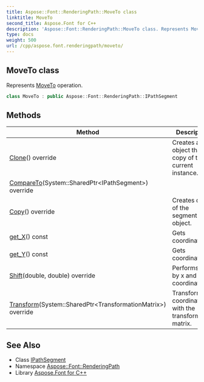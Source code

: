 ```yaml
---
title: Aspose::Font::RenderingPath::MoveTo class
linktitle: MoveTo
second_title: Aspose.Font for C++
description: 'Aspose::Font::RenderingPath::MoveTo class. Represents MoveTo operation in C++.'
type: docs
weight: 500
url: /cpp/aspose.font.renderingpath/moveto/
---
```

## MoveTo class


Represents [MoveTo](./) operation.

```cpp
class MoveTo : public Aspose::Font::RenderingPath::IPathSegment
```

## Methods

| Method | Description |
| --- | --- |
| [Clone](./clone/)() override | Creates a new object that is a copy of the current instance. |
| [CompareTo](./compareto/)(System::SharedPtr\<IPathSegment\>) override |  |
| [Copy](./copy/)() override | Creates copy of the segment object. |
| [get_X](./get_x/)() const | Gets coordinate x. |
| [get_Y](./get_y/)() const | Gets coordinate y. |
| [Shift](./shift/)(double, double) override | Performs shift by x and y coordinates. |
| [Transform](./transform/)(System::SharedPtr\<TransformationMatrix\>) override | Transforms coordinates with the transformation matrix. |
## See Also

* Class [IPathSegment](../ipathsegment/)
* Namespace [Aspose::Font::RenderingPath](../)
* Library [Aspose.Font for C++](../../)
